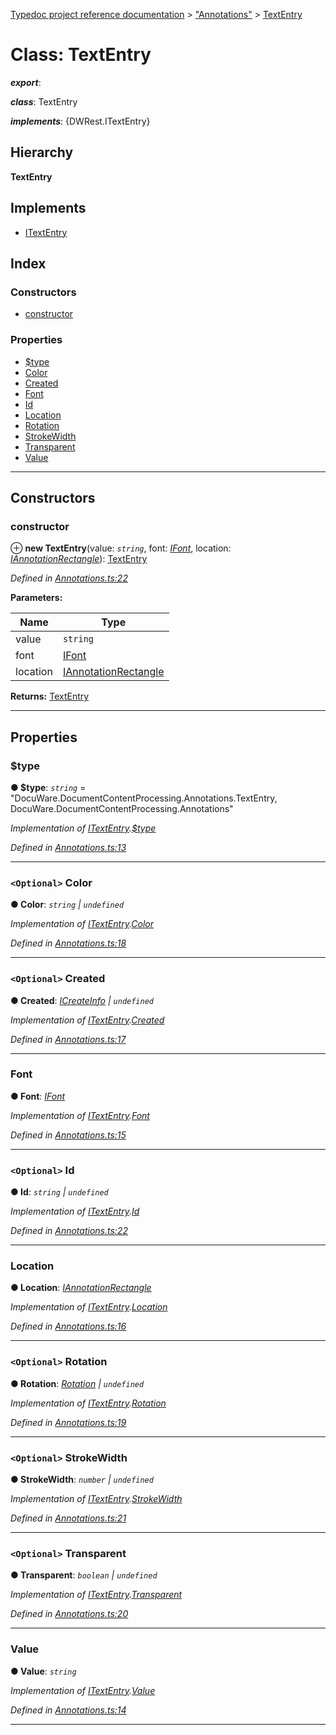 [Typedoc project reference documentation](../README.md) > ["Annotations"](../modules/_annotations_.md) > [TextEntry](../classes/_annotations_.textentry.md)

# Class: TextEntry

*__export__*: 

*__class__*: TextEntry

*__implements__*: {DWRest.ITextEntry}

## Hierarchy

**TextEntry**

## Implements

* [ITextEntry](../interfaces/_types_dw_rest_d_.dwrest.itextentry.md)

## Index

### Constructors

* [constructor](_annotations_.textentry.md#constructor)

### Properties

* [$type](_annotations_.textentry.md#_type)
* [Color](_annotations_.textentry.md#color)
* [Created](_annotations_.textentry.md#created)
* [Font](_annotations_.textentry.md#font)
* [Id](_annotations_.textentry.md#id)
* [Location](_annotations_.textentry.md#location)
* [Rotation](_annotations_.textentry.md#rotation)
* [StrokeWidth](_annotations_.textentry.md#strokewidth)
* [Transparent](_annotations_.textentry.md#transparent)
* [Value](_annotations_.textentry.md#value)

---

## Constructors

<a id="constructor"></a>

###  constructor

⊕ **new TextEntry**(value: *`string`*, font: *[IFont](../interfaces/_types_dw_rest_d_.dwrest.ifont.md)*, location: *[IAnnotationRectangle](../interfaces/_types_dw_rest_d_.dwrest.iannotationrectangle.md)*): [TextEntry](_annotations_.textentry.md)

*Defined in [Annotations.ts:22](https://github.com/DocuWare/REST-Sample-TS/blob/master/src/Annotations.ts#L22)*

**Parameters:**

| Name | Type |
| ------ | ------ |
| value | `string` |
| font | [IFont](../interfaces/_types_dw_rest_d_.dwrest.ifont.md) |
| location | [IAnnotationRectangle](../interfaces/_types_dw_rest_d_.dwrest.iannotationrectangle.md) |

**Returns:** [TextEntry](_annotations_.textentry.md)

___

## Properties

<a id="_type"></a>

###  $type

**● $type**: *`string`* = "DocuWare.DocumentContentProcessing.Annotations.TextEntry, DocuWare.DocumentContentProcessing.Annotations"

*Implementation of [ITextEntry](../interfaces/_types_dw_rest_d_.dwrest.itextentry.md).[$type](../interfaces/_types_dw_rest_d_.dwrest.itextentry.md#_type)*

*Defined in [Annotations.ts:13](https://github.com/DocuWare/REST-Sample-TS/blob/master/src/Annotations.ts#L13)*

___
<a id="color"></a>

### `<Optional>` Color

**● Color**: *`string` \| `undefined`*

*Implementation of [ITextEntry](../interfaces/_types_dw_rest_d_.dwrest.itextentry.md).[Color](../interfaces/_types_dw_rest_d_.dwrest.itextentry.md#color)*

*Defined in [Annotations.ts:18](https://github.com/DocuWare/REST-Sample-TS/blob/master/src/Annotations.ts#L18)*

___
<a id="created"></a>

### `<Optional>` Created

**● Created**: *[ICreateInfo](../interfaces/_types_dw_rest_d_.dwrest.icreateinfo.md) \| `undefined`*

*Implementation of [ITextEntry](../interfaces/_types_dw_rest_d_.dwrest.itextentry.md).[Created](../interfaces/_types_dw_rest_d_.dwrest.itextentry.md#created)*

*Defined in [Annotations.ts:17](https://github.com/DocuWare/REST-Sample-TS/blob/master/src/Annotations.ts#L17)*

___
<a id="font"></a>

###  Font

**● Font**: *[IFont](../interfaces/_types_dw_rest_d_.dwrest.ifont.md)*

*Implementation of [ITextEntry](../interfaces/_types_dw_rest_d_.dwrest.itextentry.md).[Font](../interfaces/_types_dw_rest_d_.dwrest.itextentry.md#font)*

*Defined in [Annotations.ts:15](https://github.com/DocuWare/REST-Sample-TS/blob/master/src/Annotations.ts#L15)*

___
<a id="id"></a>

### `<Optional>` Id

**● Id**: *`string` \| `undefined`*

*Implementation of [ITextEntry](../interfaces/_types_dw_rest_d_.dwrest.itextentry.md).[Id](../interfaces/_types_dw_rest_d_.dwrest.itextentry.md#id)*

*Defined in [Annotations.ts:22](https://github.com/DocuWare/REST-Sample-TS/blob/master/src/Annotations.ts#L22)*

___
<a id="location"></a>

###  Location

**● Location**: *[IAnnotationRectangle](../interfaces/_types_dw_rest_d_.dwrest.iannotationrectangle.md)*

*Implementation of [ITextEntry](../interfaces/_types_dw_rest_d_.dwrest.itextentry.md).[Location](../interfaces/_types_dw_rest_d_.dwrest.itextentry.md#location)*

*Defined in [Annotations.ts:16](https://github.com/DocuWare/REST-Sample-TS/blob/master/src/Annotations.ts#L16)*

___
<a id="rotation"></a>

### `<Optional>` Rotation

**● Rotation**: *[Rotation](../enums/_types_dw_rest_d_.dwrest.rotation.md) \| `undefined`*

*Implementation of [ITextEntry](../interfaces/_types_dw_rest_d_.dwrest.itextentry.md).[Rotation](../interfaces/_types_dw_rest_d_.dwrest.itextentry.md#rotation)*

*Defined in [Annotations.ts:19](https://github.com/DocuWare/REST-Sample-TS/blob/master/src/Annotations.ts#L19)*

___
<a id="strokewidth"></a>

### `<Optional>` StrokeWidth

**● StrokeWidth**: *`number` \| `undefined`*

*Implementation of [ITextEntry](../interfaces/_types_dw_rest_d_.dwrest.itextentry.md).[StrokeWidth](../interfaces/_types_dw_rest_d_.dwrest.itextentry.md#strokewidth)*

*Defined in [Annotations.ts:21](https://github.com/DocuWare/REST-Sample-TS/blob/master/src/Annotations.ts#L21)*

___
<a id="transparent"></a>

### `<Optional>` Transparent

**● Transparent**: *`boolean` \| `undefined`*

*Implementation of [ITextEntry](../interfaces/_types_dw_rest_d_.dwrest.itextentry.md).[Transparent](../interfaces/_types_dw_rest_d_.dwrest.itextentry.md#transparent)*

*Defined in [Annotations.ts:20](https://github.com/DocuWare/REST-Sample-TS/blob/master/src/Annotations.ts#L20)*

___
<a id="value"></a>

###  Value

**● Value**: *`string`*

*Implementation of [ITextEntry](../interfaces/_types_dw_rest_d_.dwrest.itextentry.md).[Value](../interfaces/_types_dw_rest_d_.dwrest.itextentry.md#value)*

*Defined in [Annotations.ts:14](https://github.com/DocuWare/REST-Sample-TS/blob/master/src/Annotations.ts#L14)*

___

